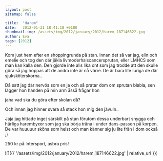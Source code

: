 ```yaml
---
layout: post
sitemap: false

title:  "Harem"
date:   2012-01-31 18:41:18 +0100
thumbnail-img: /assets/img/2012/january/2012/harem_187146622.jpg
author: Eva
tags: [2012]
---
```


Kom just hem efter en shoppingrunda på stan. Innan det så var jag, elin och emelie och tog den där jäkla livmoderhalscancersprutan, eller LMHCS som man kan kalla den. Den gjorde inte alls lika ont som jag trodde att den skulle göra så jag hoppas att de andra inte är nå värre. De är bara lite luriga de där sjuksköterskorna.. 




Då satt jag där nervös som en ja och så pratar dom om sprutan blabla, sen lägger hon handen på min arm åsså frågar hon

 jaha vad ska du göra efter skolan då?

 Och innan jag hinner svara så stack hon mig den jävuln..




Jaja jag hittade inget särskilt på stan förutom dessa underbart snygga och härliga harembyxor som jag ska börja träna i under dans-passen på korpen. De var huuuuur sköna som helst och man känner sig ju lite frän i dom också ;)




250 kr på Intersport, asbra pris!

![]({{ '/assets/img/2012/january/2012/harem_187146622.jpg'  | relative_url }})

